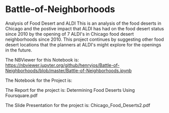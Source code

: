 # Battle-of-Neighborhoods
Analysis of Food Desert and ALDI
This is an analysis of the food deserts in Chicago and the postive impact that ALDI has had on the food desert status since 2010 by the opening of 7 ALDI's in Chicago food desert neighborhoods since 2010. This project continues by suggesting other food desert locations that the planners at ALDI's might explore for the openings in the future.
  
The NBViewer for this Notebook is: https://nbviewer.jupyter.org/github/henryjos/Battle-of-Neighborhoods/blob/master/Battle-of-Neighborhoods.ipynb

The Notebook for the Project is:

The Report for the project is: Determining Food Deserts Using Foursquare.pdf

The Slide Presentation for the project is: Chicago_Food_Deserts2.pdf


